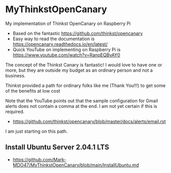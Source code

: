 # MyThinkstOpenCanary
My implementation of Thinkst OpenCanary on Raspberry Pi

- Based on the fantastic https://github.com/thinkst/opencanary
- Easy way to read the documentation is https://opencanary.readthedocs.io/en/latest/
- Quick YouTube on implementing on Raspberry Pi is https://www.youtube.com/watch?v=RanpEQBvAY0

The concept of the Thinkst Canary is fantastic! I would love to have one or more, but they are outside my budget as an ordinary person and not a business.

Thinkst provided a path for ordinary folks like me (Thank You!!!) to get some of the benefits at low cost

Note that the YouTube points out that the sample configuration for Gmail alerts does not contain a comma at the end. I am not yet certain if this is required.
- https://github.com/thinkst/opencanary/blob/master/docs/alerts/email.rst

I am just starting on this path.

## Install Ubuntu Server 2.04.1 LTS
- https://github.com/Mark-MDO47/MyThinkstOpenCanary/blob/main/InstallUbuntu.md
